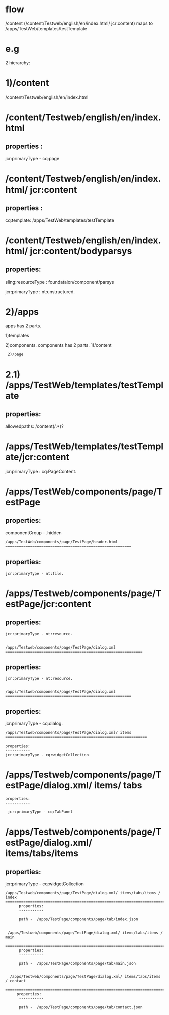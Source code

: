 flow
====

/content  (/content/Testweb/english/en/index.html/ jcr:content) maps to /apps/TestWeb/templates/testTemplate

e.g
====
2 hierarchy:



1)/content
==========

/content/Testweb/english/en/index.html

/content/Testweb/english/en/index.html
====================================


properties :
------------

jcr:primaryType - cq:page

/content/Testweb/english/en/index.html/ jcr:content
====================================================

properties :
------------
cq:template: /apps/TestWeb/templates/testTemplate


/content/Testweb/english/en/index.html/ jcr:content/bodyparsys
===============================================================

properties:
-----------
sling:resourceType : foundataion/component/parsys

jcr:primaryType : nt:unstructured.




2)/apps
=======

apps has 2 parts.

  1)templates

  2)components. components has  2 parts.
     1)/content
     
     2)/page

2.1) /apps/TestWeb/templates/testTemplate
=========================================

properties:
-----------

allowedpaths: /content(/.*)?

  /apps/TestWeb/templates/testTemplate/jcr:content
  =================================================
  
  jcr:primaryType : cq:PageContent.
  
  /apps/TestWeb/components/page/TestPage
  =============================================
   
   properties:
   -----------
   
   componentGroup - .hidden
   
    /apps/TestWeb/components/page/TestPage/header.html
    ========================================================
    
   properties:
   ----------
    jcr:primaryType - nt:file.
    
    
   /apps/Testweb/components/page/TestPage/jcr:content
   =============================================================
    
   properties:
   -----------
    jcr:primaryType - nt:resource.
    
    
    /apps/Testweb/components/page/TestPage/dialog.xml
    =============================================================
    
   properties:
   ------------
    jcr:primaryType - nt:resource.
    
    
    /apps/Testweb/components/page/TestPage/dialog.xml
    ========================================================
    
   properties:
   -----------
    
   jcr:primaryType - cq:dialog.
    
    
    /apps/Testweb/components/page/TestPage/dialog.xml/ items
    ===============================================================
        
    properties:
    -----------
    jcr:primaryType - cq:widgetCollection
    
   /apps/Testweb/components/page/TestPage/dialog.xml/ items/ tabs
   ===============================================================
        
    properties:
    -----------
    
     jcr:primaryType - cq:TabPanel
    
   
   /apps/Testweb/components/page/TestPage/dialog.xml/ items/tabs/items
   ====================================================================
          
   properties:
   -----------
    
   jcr:primaryType -  cq:widgetCollection
      
         
    /apps/Testweb/components/page/TestPage/dialog.xml/ items/tabs/items / index
    ============================================================================
          properties:
          -----------
    
          path -  /apps/TestPage/components/page/tab/index.json
   
   
     /apps/Testweb/components/page/TestPage/dialog.xml/ items/tabs/items / main
     =============================================================================
          properties:
          -----------
    
          path -  /apps/TestPage/components/page/tab/main.json
   
   
      /apps/Testweb/components/page/TestPage/dialog.xml/ items/tabs/items / contact
      =================================================================================
         properties:
          -----------
    
          path -  /apps/TestPage/components/page/tab/contact.json
          
      
      
     
     
    
    
    
   
   
   
  





  


